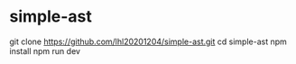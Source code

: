 # simple-ast
git clone https://github.com/lhl20201204/simple-ast.git
cd simple-ast
npm install
npm run dev

